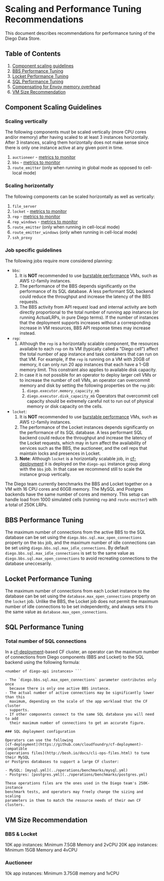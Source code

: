 # Scaling and Performance Tuning Recommendations

This document describes recommendations for performance tuning of the Diego
Data Store.


## Table of Contents

1. [Component scaling guidelines](#component-scaling-guidelines)
1. [BBS Performance Tuning](#bbs-tuning)
1. [Locket Performance Tuning](#locket-tuning)
1. [SQL Performance Tuning](#sql-performance-tuning)
1. [Compensating for Envoy memory overhead](#envoy-proxy-configuration.md)
1. [VM Size Recommendation](#vm-size-recommendation)

## <a name="#component-scaling-guidelines"/> Component Scaling Guidelines

### Scaling vertically

The following components must be scaled vertically (more CPU cores and/or
memory) after having scaled to at least 3 instances horizontally. After 3
instances, scaling them horizontally does not make sense since there is only
one instance active at any given point in time.

1. `auctioneer` - [metrics to
   monitor](../jobs/auctioneer/templates/indicators.yml.erb)
1. `bbs` - [metrics to monitor](../jobs/bbs/templates/indicators.yml.erb)
1. `route_emitter` (only when running in global mode as opposed to cell-local
   mode)

### Scaling horizontally

The following components can be scaled horizontally as well as vertically:

1. `file_server`
1. `locket` - [metrics to monitor](../jobs/locket/templates/indicators.yml.erb)
1. `rep` - [metrics to monitor](../jobs/rep/templates/indicators.yml.erb)
1. `rep_windows` - [metrics to
   monitor](../jobs/rep_windows/templates/indicators.yml.erb)
1. `route_emitter` (only when running in cell-local mode)
1. `route_emitter_windows` (only when running in cell-local mode)
1. `ssh_proxy`

### Job specific guidelines

The following jobs require more considered planning:

- `bbs`:
  1. It is **NOT** recommended to use [burstable
  performance](https://aws.amazon.com/ec2/instance-types/) VMs, such as AWS
  `t2`-family instances.
  1. The performance of the BBS depends significantly on the performance of its
  SQL database. A less performant SQL backend could reduce the throughput and
  increase the latency of the BBS requests.
  1. The BBS activity from API request load and internal activity are both
  directly proportional to the total number of running app instances (or
  running ActualLRPs, in pure Diego terms). If the number of instances that the
  deployment supports increases without a corresponding increase in VM
  resources, BBS API response times may increase instead.
- `rep`:
  1. Although the `rep` is a horizontally scalable component, the resources
  available to each `rep` on its VM (typically called a "Diego cell") affect
  the total number of app instance and task containers that can run on that VM.
  For example, if the `rep` is running on a VM with 20GB of memory, it can only
  run 20 app instances that each have a 1-GB memory limit. This constraint also
  applies to available disk capacity.
  1. In case it is not possible for an operator to deploy larger cell VMs or to
  increase the number of cell VMs, an operator can overcommit memory and disk
  by setting the following properties on the `rep` job:
     1. `diego.executor.memory_capacity_mb`
     1. `diego.executor.disk_capacity_mb` Operators that overcommit cell
     capacity should be extremely careful not to run out of physical memory or
     disk capacity on the cells.
- `locket`:
  1. It is **NOT** recommended to use [burstable
  performance](https://aws.amazon.com/ec2/instance-types/) VMs, such as AWS
  `t2`-family instances.
  1. The performance of the Locket instances depends significantly on the
  performance of its SQL database. A less performant SQL backend could reduce
  the throughput and increase the latency of the Locket requests, which may in
  turn affect the availability of services such as the BBS, the auctioneer, and
  the cell reps that maintain locks and presences in Locket.
  1. **Note**: Although `locket` is a horizontally scalable job, in
  [cf-deployment](https://github.com/cloudfoundry/cf-deployment) it is deployed
  on the `diego-api` instance group along with the `bbs` job. In that case we
  recommend still to scale the instance group vertically.

The Diego team currently benchmarks the BBS and Locket together on a VM with 16
CPU cores and 60GB memory. The MySQL and Postgres backends have the same number
of cores and memory. This setup can handle load from 1000 simulated cells
(running `rep` and `route-emitter`) with a total of 250K LRPs.

## <a name="bbs-tuning"></a> BBS Performance Tuning

The maximum number of connections from the active BBS to the SQL database can
be set using the `diego.bbs.sql.max_open_connections` property on the `bbs`
job, and the maximum number of idle connections can be set using
`diego.bbs.sql.max_idle_connections`. By default
`diego.bbs.sql.max_idle_connections` is set to the same value as
`diego.bbs.sql.max_open_connections` to avoid recreating connections to the
database uneccesarily.

## <a name="locket-tuning"></a> Locket Performance Tuning

The maximum number of connections from each Locket instance to the database can
be set using the `database.max_open_connections` property on the `locket` job.
Unlike the BBS, the Locket job does not permit the maximum number of idle
connections to be set independently, and always sets it to the same value as
`database.max_open_connections`.

## <a name="sql-performance-tuning"></a> SQL Performance Tuning

### Total number of SQL connections

In a [cf-deployment](https://github.com/cloudfoundry/cf-deployment)-based CF
cluster, an operator can the maximum number of connections from Diego
components (BBS and Locket) to the SQL backend using the following formula:

``` <diego.bbs.sql.max_open_connections> + <database.max_open_connections> *
<number of diego-api instances> ```

- The `diego.bbs.sql.max_open_connections` parameter contributes only once
  because there is only one active BBS instance.
- The actual number of active connections may be significantly lower than this
  maximum, depending on the scale of the app workload that the CF cluster
  supports.
- If other components connect to the same SQL database you will need to add
  their maximum number of connections to get an accurate figure.

### SQL deployment configuration

Operators can use the following
[cf-deployment](https://github.com/cloudfoundry/cf-deployment)-compatible
[operations files](http://bosh.io/docs/cli-ops-files.html) to tune their MySQL
or Postgres databases to support a large CF cluster:

- MySQL: [mysql.yml](../operations/benchmarks/mysql.yml)
- Postgres: [postgres.yml](../operations/benchmarks/postgres.yml)

These operations files are the ones used in the Diego team's 250K-instance
benchmark tests, and operators may freely change the sizing and scaling
parameters in them to match the resource needs of their own CF clusters.
```

## <a name="#vm-size-recommendation"/> VM Size Recommendation

### BBS & Locket
10K app instances: Minimum 7.5GB Memory and 2vCPU
20K app instances: Minimum 15GB Memory and 4vCPU

### Auctioneer
10k app instances: Minimum 3.75GB memory and 1vCPU
